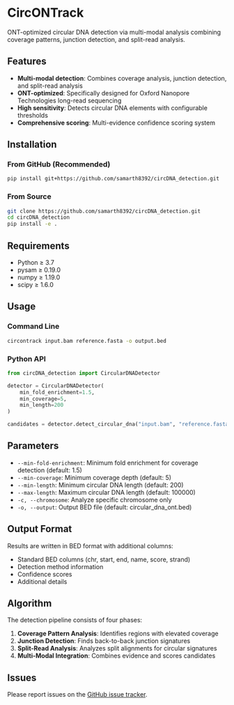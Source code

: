 # CircONTrack

ONT-optimized circular DNA detection via multi-modal analysis combining coverage patterns, junction detection, and split-read analysis.

## Features

- **Multi-modal detection**: Combines coverage analysis, junction detection, and split-read analysis
- **ONT-optimized**: Specifically designed for Oxford Nanopore Technologies long-read sequencing
- **High sensitivity**: Detects circular DNA elements with configurable thresholds
- **Comprehensive scoring**: Multi-evidence confidence scoring system

## Installation

### From GitHub (Recommended)

```bash
pip install git+https://github.com/samarth8392/circDNA_detection.git
```

### From Source

```bash
git clone https://github.com/samarth8392/circDNA_detection.git
cd circDNA_detection
pip install -e .
```

## Requirements

- Python ≥ 3.7
- pysam ≥ 0.19.0
- numpy ≥ 1.19.0
- scipy ≥ 1.6.0

## Usage

### Command Line

```bash
circontrack input.bam reference.fasta -o output.bed
```

### Python API

```python
from circDNA_detection import CircularDNADetector

detector = CircularDNADetector(
    min_fold_enrichment=1.5,
    min_coverage=5,
    min_length=200
)

candidates = detector.detect_circular_dna("input.bam", "reference.fasta")
```

## Parameters

- `--min-fold-enrichment`: Minimum fold enrichment for coverage detection (default: 1.5)
- `--min-coverage`: Minimum coverage depth (default: 5)
- `--min-length`: Minimum circular DNA length (default: 200)
- `--max-length`: Maximum circular DNA length (default: 100000)
- `-c, --chromosome`: Analyze specific chromosome only
- `-o, --output`: Output BED file (default: circular_dna_ont.bed)

## Output Format

Results are written in BED format with additional columns:
- Standard BED columns (chr, start, end, name, score, strand)
- Detection method information
- Confidence scores
- Additional details

## Algorithm

The detection pipeline consists of four phases:

1. **Coverage Pattern Analysis**: Identifies regions with elevated coverage
2. **Junction Detection**: Finds back-to-back junction signatures
3. **Split-Read Analysis**: Analyzes split alignments for circular signatures
4. **Multi-Modal Integration**: Combines evidence and scores candidates


## Issues

Please report issues on the [GitHub issue tracker](https://github.com/samarth8392/circDNA_detection/issues).

